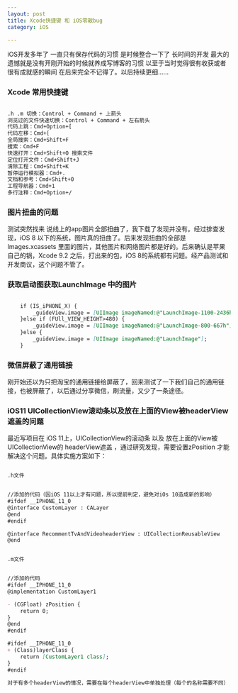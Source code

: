 ```yaml
---
layout: post
title: Xcode快捷键 和 iOS零散bug
category: iOS

---
```


iOS开发多年了 一直只有保存代码的习惯 是时候整合一下了 长时间的开发 最大的遗憾就是没有开刚开始的时候就养成写博客的习惯 以至于当时觉得很有收获或者很有成就感的瞬间 在后来完全不记得了。以后持续更细......

### Xcode 常用快捷键

```markdown

.h .m 切换：Control + Command + 上箭头
浏览过的文件快速切换：Control + Command + 左右箭头
代码上跳：Cmd+Option+[
代码左移：Cmd+[
全局搜索：Cmd+Shift+F
搜索：Cmd+F
快速打开：Cmd+Shift+O 搜索文件
定位打开文件：Cmd+Shift+J
清除工程：Cmd+Shift+K
暂停运行模拟器：Cmd+.
文档和参考：Cmd+Shift+0
工程导航器：Cmd+1
多行注释：Cmd+Option+/

```


### 图片扭曲的问题

测试突然找来 说线上的app图片全部扭曲了，我下载了发现并没有。经过排查发现，iOS 8 以下的系统，图片真的扭曲了。后来发现扭曲的全部是 Images.xcassets 里面的图片，其他图片和网络图片都是好的。后来确认是苹果自己的锅，Xcode 9.2 之后，打出来的包，iOS 8的系统都有问题。经产品测试和开发商议，这个问题不管了。



### 获取启动图获取LaunchImage 中的图片

```markdown

    if (IS_iPHONE_X) {
        _guideView.image = [UIImage imageNamed:@"LaunchImage-1100-2436h"];
    }else if (FUll_VIEW_HEIGHT>480) {
        _guideView.image = [UIImage imageNamed:@"LaunchImage-800-667h"];
    }else {
        _guideView.image = [UIImage imageNamed:@"LaunchImage"];
    }

```

### 微信屏蔽了通用链接

刚开始还以为只把淘宝的通用链接给屏蔽了，回来测试了一下我们自己的通用链接，也被屏蔽了，以后通过分享微信，刷流量，又少了一条途径。


### iOS11 UICollectionView滚动条以及放在上面的View被headerView遮盖的问题
最近写项目在 iOS 11上，UICollectionView的滚动条 以及 放在上面的View被 UICollectionView的 headerView遮盖  ，通过研究发现，需要设置zPosition 才能解决这个问题。具体实施方案如下：

```markdown

.h文件


//添加的代码（因iOS 11以上才有问题，所以提前判定，避免对iOs 10造成新的影响）
#ifdef __IPHONE_11_0
@interface CustomLayer : CALayer
@end
#endif

@interface RecommentTvAndVideoheaderView : UICollectionReusableView
@end

```

```markdown

.m文件


//添加的代码
#ifdef __IPHONE_11_0
@implementation CustomLayer1

- (CGFloat) zPosition {
    return 0;
}
@end
#endif

#ifdef __IPHONE_11_0
+ (Class)layerClass {
    return [CustomLayer1 class];
}
#endif

对于有多个headerView的情况，需要在每个headerView中单独处理（每个的名称需要不同）

```



